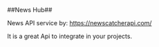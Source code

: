 ##News Hub##

News API service by:  https://newscatcherapi.com/

It is a great Api to integrate in your projects. 